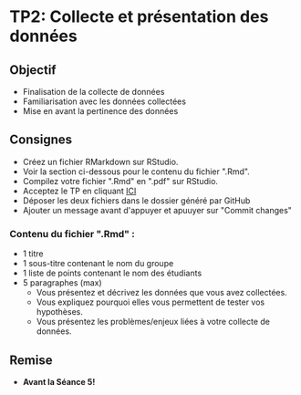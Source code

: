 # TP2: Collecte et présentation des données

## Objectif
- Finalisation de la collecte de données
- Familiarisation avec les données collectées
- Mise en avant la pertinence des données

## Consignes
- Créez un fichier RMarkdown sur RStudio.
- Voir la section ci-dessous pour le contenu du fichier ".Rmd".
- Compilez votre fichier ".Rmd" en ".pdf" sur RStudio.
- Acceptez le TP en cliquant [ICI](https://classroom.github.com/g/lsWQ-0JJ)
- Déposer les deux fichiers dans le dossier généré par GitHub
- Ajouter un message avant d'appuyer et apuuyer sur "Commit changes"

### Contenu du fichier ".Rmd" :
- 1 titre
- 1 sous-titre contenant le nom du groupe
- 1 liste de points contenant le nom des étudiants
- 5 paragraphes (max)
    - Vous présentez et décrivez les données que vous avez collectées.
    - Vous expliquez pourquoi elles vous permettent de tester vos hypothèses.
    - Vous présentez les problèmes/enjeux liées à votre collecte de données.

## Remise
- **Avant la Séance 5!**

